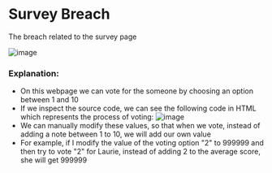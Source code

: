 # Survey Breach
The breach related to the survey page

![image](https://user-images.githubusercontent.com/36443074/145009041-8f77382d-baf0-425d-ba59-621f9d5cc48f.png)

### Explanation:
- On this webpage we can vote for the someone by choosing an option between 1 and 10
- If we inspect the source code, we can see the following code in HTML which represents the process of voting:
    ![image](https://user-images.githubusercontent.com/36443074/145009298-3733b978-5a20-4204-9676-e75b4edf851b.png)
- We can manually modify these values, so that when we vote, instead of adding a note between 1 to 10, we will add our own value
- For example, if I modify the value of the voting option "2" to 999999 and then try to vote "2" for Laurie, instead of adding 2 to the average score, she will get 999999


